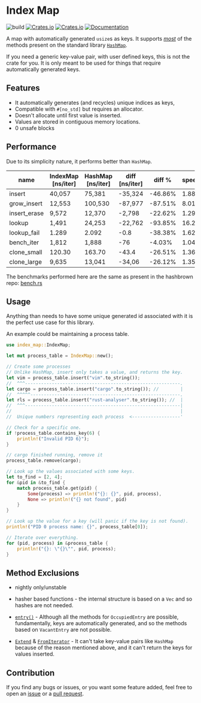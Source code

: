 # Index Map

![build](https://github.com/Lutetium-Vanadium/index-map/workflows/Tests/badge.svg)
[![Crates.io](https://img.shields.io/crates/v/index-map.svg)](https://crates.io/crates/index-map)
[![Crates.io](https://img.shields.io/crates/l/index-map.svg)](./LICENSE)
[![Documentation](https://docs.rs/index-map/badge.svg)](https://docs.rs/index-map)

A map with automatically generated `usize`s as keys. It supports
[_most_](#method-exclusions) of the methods present on the standard library
[`HashMap`](https://doc.rust-lang.org/std/collections/struct.HashMap.html).

If you need a generic key-value pair, with user defined keys, this is
not the crate for you. It is only meant to be used for things that
require automatically generated keys.

## Features

- It automatically generates (and recycles) unique indices as keys,
- Compatible with `#[no_std]` but requires an allocator.
- Doesn't allocate until first value is inserted.
- Values are stored in contiguous memory locations.
- 0 unsafe blocks

## Performance

Due to its simplicity nature, it performs better than `HashMap`.

| name         | IndexMap [ns/iter] | HashMap [ns/iter] | diff [ns/iter] | diff %  | speedup |
| ------------ | ------------------ | ----------------- | -------------- | ------- | ------- |
| insert       | 40,057             | 75,381            | -35,324        | -46.86% | 1.88x   |
| grow_insert  | 12,553             | 100,530           | -87,977        | -87.51% | 8.01x   |
| insert_erase | 9,572              | 12,370            | -2,798         | -22.62% | 1.29x   |
| lookup       | 1,491              | 24,253            | -22,762        | -93.85% | 16.27x  |
| lookup_fail  | 1.289              | 2.092             | -0.8           | -38.38% | 1.62x   |
| bench_iter   | 1,812              | 1,888             | -76            | -4.03%  | 1.04x   |
| clone_small  | 120.30             | 163.70            | -43.4          | -26.51% | 1.36x   |
| clone_large  | 9,635              | 13,041            | -34,06         | -26.12% | 1.35x   |

The benchmarks performed here are the same as present in the hashbrown
repo: [bench.rs](https://github.com/rust-lang/hashbrown/blob/master/benches/bench.rs)

## Usage

Anything than needs to have some unique generated id associated with it
is the perfect use case for this library.

An example could be maintaining a process table.

```rust
use index_map::IndexMap;

let mut process_table = IndexMap::new();

// Create some processes
// Unlike HashMap, insert only takes a value, and returns the key.
let vim = process_table.insert("vim".to_string());
//  ^^^----------------------------------------------------------.
let cargo = process_table.insert("cargo".to_string()); //        |
//  ^^^^^--------------------------------------------------------.
let rls = process_table.insert("rust-analyser".to_string()); //  |
//  ^^^----------------------------------------------------------|
//                                                               |
//  Unique numbers representing each process  <------------------'

// Check for a specific one.
if !process_table.contains_key(6) {
    println!("Invalid PID 6}");
}

// cargo finished running, remove it
process_table.remove(cargo);

// Look up the values associated with some keys.
let to_find = [2, 4];
for &pid in &to_find {
    match process_table.get(pid) {
        Some(process) => println!("{}: {}", pid, process),
        None => println!("{} not found", pid)
    }
}

// Look up the value for a key (will panic if the key is not found).
println!("PID 0 process name: {}", process_table[0]);

// Iterate over everything.
for (pid, process) in &process_table {
    println!("{}: \"{}\"", pid, process);
}
```

## Method Exclusions

- nightly only/unstable

- hasher based functions - the internal structure is based on a `Vec`
  and so hashes are not needed.

- [`entry()`](https://doc.rust-lang.org/std/collections/struct.HashMap.html#method.entry) -
  Although all the methods for `OccupiedEntry` are possible, fundamentally,
  keys are automatically generated, and so the methods based on
  `VacantEntry` are not possible.

- [`Extend`](https://doc.rust-lang.org/std/iter/trait.Extend.html) &
  [`FromIterator`](https://doc.rust-lang.org/std/iter/trait.FromIterator.html) -
  It can't take key-value pairs like `HashMap` because of the reason
  mentioned above, and it can't return the keys for values inserted.

## Contribution

If you find any bugs or issues, or you want some feature added, feel
free to open an [issue](https://github.com/Lutetium-Vanadium/index-map/issues/new)
or a [pull request](https://github.com/Lutetium-Vanadium/index-map/compare).
